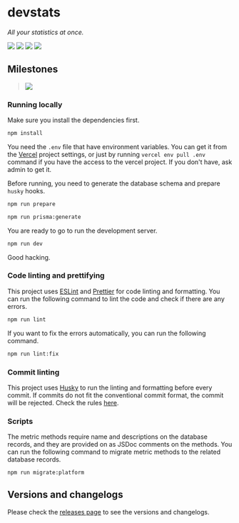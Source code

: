 # devstats

_All your statistics at once._

![](https://devstats.co/api/view/64179f36e3a8ceaf79c7e710)
![](https://devstats.co/api/view/64179f45e3a8ceaf79c7e711)
![](https://devstats.co/api/view/64179f1ee3a8ceaf79c7e70e)
![](https://devstats.co/api/view/64179f4be3a8ceaf79c7e712)

## Milestones

> <a href="https://github.com/sametcodes/devstats/milestone/1">
> <img src="https://devstats.co/api/view/64179f30e3a8ceaf79c7e70f" />
> </a>

### Running locally

Make sure you install the dependencies first.

```bash
npm install
```

You need the `.env` file that have environment variables. You can get it from the [Vercel](https://vercel.com) project settings, or just by running `vercel env pull .env` command if you have the access to the vercel project. If you don't have, ask admin to get it.

Before running, you need to generate the database schema and prepare `husky` hooks.

```bash
npm run prepare
```

```bash
npm run prisma:generate
```

You are ready to go to run the development server.

```bash
npm run dev
```

Good hacking.

### Code linting and prettifying

This project uses [ESLint](https://eslint.org/) and [Prettier](https://prettier.io/) for code linting and formatting. You can run the following command to lint the code and check if there are any errors.

```bash
npm run lint
```

If you want to fix the errors automatically, you can run the following command.

```bash
npm run lint:fix
```

### Commit linting

This project uses [Husky](https://typicode.github.io/husky/#/) to run the linting and formatting before every commit. If commits do not fit the conventional commit format, the commit will be rejected. Check the rules [here](https://www.conventionalcommits.org/en/v1.0.0/#specification).

### Scripts

The metric methods require name and descriptions on the database records, and they are provided on as JSDoc comments on the methods. You can run the following command to migrate metric methods to the related database records.

```bash
npm run migrate:platform
```

## Versions and changelogs

Please check the [releases page](https://github.com/sametcodes/devstats/releases) to see the versions and changelogs.

